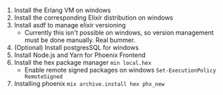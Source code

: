 1. Install the Erlang VM on windows
2. Install the corresponding Elixir distribution on windows
3. Install asdf to manage elixir versioning
	- Currently this isn't possible on windows, so version management must be done manually. Real bummer.
4. (Optional) Install postgresSQL for windows
5. Install Node.js and Yarn for Phoenix Frontend
6. Install the hex package manager `min local.hex`
	- Enable remote signed packages on windows `Set-ExecutionPolicy RemoteSigned`
7. Installing phoenix `mix archive.install hex phx_new`